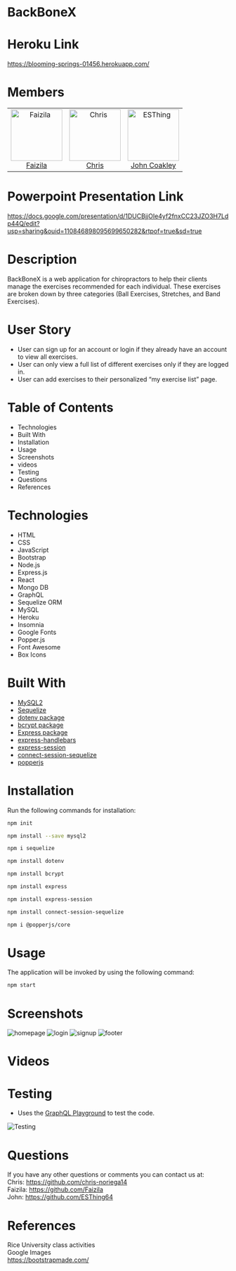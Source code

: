 # BackBoneX

# Heroku Link

https://blooming-springs-01456.herokuapp.com/

# Members

<table>
  <tr>
    <td align="center">
      <a href="https://github.com/Faizila">
        <img
          alt="Faizila"
          src="https://avatars.githubusercontent.com/u/78191579?v=4"
          width="117"
        />
        <br />
        Faizila
      </a>
    </td>
    <td align="center">
      <a href="https://github.com/chris-noriega14">
        <img
          alt="Chris"
          src="https://avatars.githubusercontent.com/u/90105704?v=4"
          width="117"
        />
        <br />
       Chris
      </a>
    </td>
    <td align="center">
      <a href="https://github.com/ESThing64">
        <img
          alt="ESThing"
          src="https://avatars.githubusercontent.com/u/89550738?v=4"
          width="117"
        />
        <br />
        John Coakley
      </a>
    </td>
</table>

# Powerpoint Presentation Link

https://docs.google.com/presentation/d/1DUCBjjOIe4yf2fnxCC23JZO3H7Ldp44Q/edit?usp=sharing&ouid=110846898095699650282&rtpof=true&sd=true

# Description

BackBoneX is a web application for chiropractors to help their clients manage the exercises recommended for each individual. These exercises are broken down by three categories (Ball Exercises, Stretches, and Band Exercises).

# User Story

* User can sign up for an account or login if they already have an account to view all exercises.
* User can only view a full list of different exercises only if they are logged in.
* User can add exercises to their personalized “my exercise list” page.

# Table of Contents

* Technologies
* Built With
* Installation
* Usage
* Screenshots
* videos
* Testing
* Questions
* References

# Technologies

* HTML
* CSS
* JavaScript
* Bootstrap
* Node.js
* Express.js
* React
* Mongo DB
* GraphQL
* Sequelize ORM
* MySQL
* Heroku
* Insomnia
* Google Fonts
* Popper.js
* Font Awesome
* Box Icons

# Built With

* [MySQL2](https://www.npmjs.com/package/mysql2)
* [Sequelize](https://www.npmjs.com/package/sequelize) 
* [dotenv package](https://www.npmjs.com/package/dotenv)
* [bcrypt package](https://www.npmjs.com/package/bcrypt)
* [Express package](https://www.npmjs.com/package/express)
* [express-handlebars](https://www.npmjs.com/package/express-handlebars)
* [express-session](https://www.npmjs.com/package/express-session)  
* [connect-session-sequelize](https://www.npmjs.com/package/connect-session-sequelize)
* [popperjs](https://www.npmjs.com/package/@popperjs/core)

# Installation

Run the following commands for installation:

```bash
npm init
```

```bash
npm install --save mysql2
```

```bash
npm i sequelize
```

```bash
npm install dotenv
```

```bash
npm install bcrypt
```

```bash
npm install express
```

```bash
npm install express-session
```

```bash
npm install connect-session-sequelize
```

```bash
npm i @popperjs/core
```

# Usage

The application will be invoked by using the following command:

```bash
npm start
```

# Screenshots

![homepage](https://user-images.githubusercontent.com/78191579/144900734-923956e4-83f1-4cda-8fc2-e3f8964c5bcb.JPG)
![login](https://user-images.githubusercontent.com/78191579/144900747-2d8a1678-f389-4b99-8e8d-c787b9940966.JPG)
![signup](https://user-images.githubusercontent.com/78191579/144900755-3279b30a-a1dd-4d04-b021-5e94d5b2a014.JPG)
![footer](https://user-images.githubusercontent.com/78191579/144900759-e8e7a9b0-0097-48a8-896b-b8aac7dedc25.JPG)

# Videos



# Testing

* Uses the [GraphQL Playground](https://www.npmjs.com/package/graphql-playground) to test the code.

![Testing](https://user-images.githubusercontent.com/78191579/144905665-16d8c498-2d66-479c-817f-881306da9cae.PNG)

# Questions

If you have any other questions or comments you can contact us at:
   <br>
  Chris: https://github.com/chris-noriega14
  <br>
  Faizila: https://github.com/Faizila
  <br>
  John: https://github.com/ESThing64

# References

Rice University class activities
<br>
Google Images
<br>
https://bootstrapmade.com/











